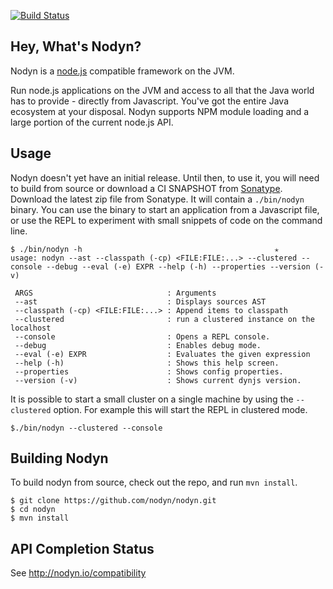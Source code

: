 [![Build Status](https://secure.travis-ci.org/nodyn/nodyn.png)](http://travis-ci.org/nodyn/nodyn)

## Hey, What's Nodyn?

Nodyn is a [node.js](http://nodejs.org) compatible framework on the JVM.

Run node.js applications on the JVM and access to all that the Java world has to
provide - directly from Javascript. You've got the entire Java ecosystem at
your disposal. Nodyn supports NPM module loading and a large portion of the
current node.js API.

## Usage

Nodyn doesn't yet have an initial release. Until then, to use it, you will need
to build from source or download a CI SNAPSHOT from
[Sonatype](https://oss.sonatype.org/content/repositories/snapshots/io/nodyn/nodyn/0.1.1-SNAPSHOT/).
Download the latest zip file from Sonatype. It will contain a `./bin/nodyn` binary.
You can use the binary to start an application from a Javascript file, or use the
REPL to experiment with small snippets of code on the command line.

    $ ./bin/nodyn -h                                           ✭
    usage: nodyn --ast --classpath (-cp) <FILE:FILE:...> --clustered --console --debug --eval (-e) EXPR --help (-h) --properties --version (-v)

     ARGS                              : Arguments
     --ast                             : Displays sources AST
     --classpath (-cp) <FILE:FILE:...> : Append items to classpath
     --clustered                       : run a clustered instance on the localhost
     --console                         : Opens a REPL console.
     --debug                           : Enables debug mode.
     --eval (-e) EXPR                  : Evaluates the given expression
     --help (-h)                       : Shows this help screen.
     --properties                      : Shows config properties.
     --version (-v)                    : Shows current dynjs version.

It is possible to start a small cluster on a single machine by using the
`--clustered` option. For example this will start the REPL in clustered mode.

    $./bin/nodyn --clustered --console

## Building Nodyn

To build nodyn from source, check out the repo, and run `mvn install`.

    $ git clone https://github.com/nodyn/nodyn.git
    $ cd nodyn
    $ mvn install

## API Completion Status

See http://nodyn.io/compatibility
